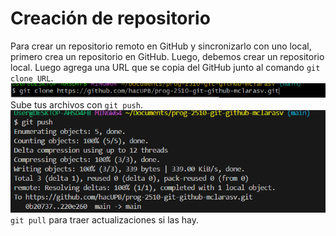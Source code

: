 # Creación de repositorio
Para crear un repositorio remoto en GitHub y sincronizarlo con uno local, primero crea un repositorio en GitHub. Luego, debemos crear un repositorio local.
Luego agrega una URL que se copia del GitHub junto al comando `git clone URL`.  
![alt text](../images/git%20clone.png)  
Sube tus archivos con `git push`.
![alt text](../images/git%20push.png)  
`git pull` para traer actualizaciones si las hay.
